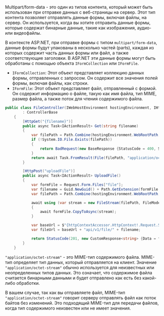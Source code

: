 
Multipart/form-data - это один из типов контента, который может быть использован при отправке данных с веб-страницы на сервер. Этот тип контента позволяет отправлять данные формы, включая файлы, на сервер. Он используется, когда вы хотите отправить данные формы, которые содержат бинарные данные, такие как изображения, аудио- или видеофайлы.

В контексте ASP.NET, при отправке формы с типом `multipart/form-data`, данные формы будут упакованы в несколько частей (parts), каждая из которых содержит часть данных формы или файл, а также соответствующие заголовки. В ASP.NET эти данные формы могут быть обработаны с помощью объекта `IFormCollection` или `IFormFile`.

- `IFormCollection`: Этот объект представляет коллекцию данных формы, отправленных с запросом. Он содержит все значения полей формы, включая файлы, как строки.
- `IFormFile`: Этот объект представляет файл, отправленный с формой. Он содержит информацию о файле, такую как имя файла, тип MIME, размер файла, а также поток для чтения содержимого файла.

```C#
public class FileController(IWebHostEnvironment hostingEnvironment, IHttpContextAccessor httpContextAccessor)
        : ControllerBase
    {
        [HttpGet("{filename}")]
        public async Task<IActionResult> Get(string filename)
        {
            var filePath = Path.Combine(hostingEnvironment.WebRootPath, "Files", filename);
            if (!System.IO.File.Exists(filePath))
            {
                return BadRequest(new BaseResponse {StatusCode = 400, Success = false});   
            }
            return await Task.FromResult(File(filePath, "application/octet-stream"));
        }

        [HttpPost("uploadFile")]
        public async Task<IActionResult> UploadFile()
        {
            var formFile = Request.Form.Files["file"];
            var filename = Guid.NewGuid() + Path.GetExtension(formFile.FileName);
            var filePath = Path.Combine(hostingEnvironment.WebRootPath, "Files", filename);

            await using (var stream = new FileStream(filePath, FileMode.Create))
            {
                await formFile.CopyToAsync(stream);
            }

            var baseUrl = $"{httpContextAccessor.HttpContext!.Request.Scheme}://{httpContextAccessor.HttpContext.Request.Host}/";
            var fileUrl = baseUrl + "api/v1/file/" + filename;

            return StatusCode(201, new CustomResponse<string> {Data = fileUrl, StatusCode = 201, Success = true});
        }
    }
```


`"application/octet-stream"` - это MIME-тип содержимого файла. MIME-тип определяет тип данных, который отправляется на клиент. Значение `"application/octet-stream"` обычно используется для неизвестных или неопределенных типов данных. Это означает, что содержимое файла считается бинарными данными и будет отправлено как есть без какой-либо обработки.

В вашем случае, так как вы отправляете файл, MIME-тип `"application/octet-stream"` говорит серверу отправлять файл как поток байтов без изменений. Это подходящий MIME-тип для передачи файлов, когда тип содержимого неизвестен или не имеет значения.